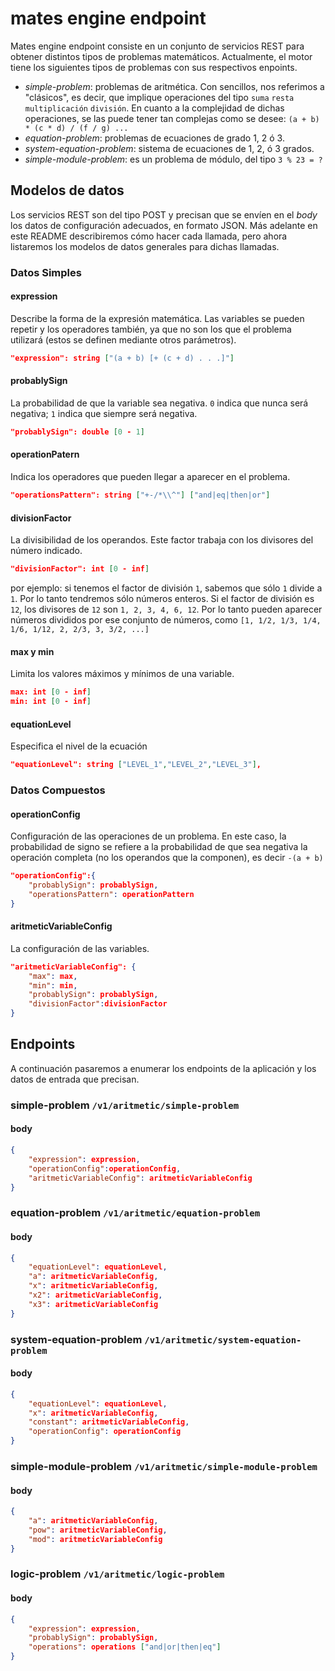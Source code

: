 # mates engine endpoint
Mates engine endpoint consiste en un conjunto de servicios REST para obtener distintos tipos de problemas matemáticos. Actualmente, el motor tiene los siguientes tipos de problemas con sus respectivos enpoints. 

* *simple-problem*: problemas de aritmética. Con sencillos, nos referimos a "clásicos", es decir, que implique operaciones del tipo `suma` `resta` `multiplicación` `división`. En cuanto a la complejidad de dichas operaciones, se las puede tener tan complejas como se desee: `(a + b) * (c * d) / (f / g) ...` 
* *equation-problem*: problemas de ecuaciones de grado 1, 2 ó 3.
* *system-equation-problem*: sistema de ecuaciones de 1, 2, ó 3 grados.
* *simple-module-problem*: es un problema de módulo, del tipo `3 % 23 = ?` 

## Modelos de datos 
Los servicios REST son del tipo POST y precisan que se envíen en el *body* los datos de configuración adecuados, en formato JSON. Más adelante en este README describiremos cómo hacer cada llamada, pero ahora listaremos los modelos de datos generales para dichas llamadas. 


### Datos Simples
#### expression
Describe la forma de la expresión matemática. Las variables se pueden repetir y los operadores también, ya que no son los que el problema utilizará (estos se definen mediante otros parámetros).
```json
"expression": string ["(a + b) [+ (c + d) . . .]"]
```


#### probablySign
La probabilidad de que la variable sea negativa. `0` indica que nunca será negativa; `1` indica que siempre será negativa.
```json
"probablySign": double [0 - 1]
```

#### operationPatern
Indica los operadores que pueden llegar a aparecer en el problema. 
```json
"operationsPattern": string ["+-/*\\^"] ["and|eq|then|or"]
```

#### divisionFactor
La divisibilidad de los operandos. Este factor trabaja con los divisores del número indicado.
```json
"divisionFactor": int [0 - inf]
```
por ejemplo: si tenemos el factor de división `1`, sabemos que sólo `1` divide a `1`. Por lo tanto tendremos sólo números enteros. 
Si el factor de división es `12`, los divisores de `12` son `1, 2, 3, 4, 6, 12`. Por lo tanto pueden aparecer números divididos por ese conjunto de números, como `[1, 1/2, 1/3, 1/4, 1/6, 1/12, 2, 2/3, 3, 3/2, ...]`

#### max y min
Limita los valores máximos y mínimos de una variable. 
```json
max: int [0 - inf]
min: int [0 - inf]
```

#### equationLevel
Especifica el nivel de la ecuación
```json
"equationLevel": string ["LEVEL_1","LEVEL_2","LEVEL_3"],
```
 
### Datos Compuestos
#### operationConfig
Configuración de las operaciones de un problema. En este caso, la probabilidad de signo se refiere a la probabilidad de que sea negativa la operación completa (no los operandos que la componen), es decir `-(a + b)`
```json
"operationConfig":{
    "probablySign": probablySign,
    "operationsPattern": operationPattern
}
```

#### aritmeticVariableConfig
La configuración de las variables.

```json
"aritmeticVariableConfig": {
    "max": max,
    "min": min,
    "probablySign": probablySign,
    "divisionFactor":divisionFactor
}
```

## Endpoints
A continuación pasaremos a enumerar los endpoints de la aplicación y los datos de entrada que precisan. 

### simple-problem `/v1/aritmetic/simple-problem`
#### body
```json
{
    "expression": expression,
    "operationConfig":operationConfig,
    "aritmeticVariableConfig": aritmeticVariableConfig
}
```

### equation-problem `/v1/aritmetic/equation-problem`
#### body
```json
{
    "equationLevel": equationLevel,
    "a": aritmeticVariableConfig,
    "x": aritmeticVariableConfig,
    "x2": aritmeticVariableConfig,
    "x3": aritmeticVariableConfig
}
```

### system-equation-problem `/v1/aritmetic/system-equation-problem`
#### body
```json
{
    "equationLevel": equationLevel,
    "x": aritmeticVariableConfig,
    "constant": aritmeticVariableConfig,
    "operationConfig": operationConfig
}
```

### simple-module-problem `/v1/aritmetic/simple-module-problem`
#### body
```json
{
    "a": aritmeticVariableConfig,
    "pow": aritmeticVariableConfig,
    "mod": aritmeticVariableConfig
}
```

### logic-problem `/v1/aritmetic/logic-problem`
#### body
```json
{
    "expression": expression,
    "probablySign": probablySign,
    "operations": operations ["and|or|then|eq"]
}
```













